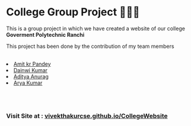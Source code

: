 <h1> College Group Project 👨‍🎓🔭 </h1>
<p>This is a group project in which we have created a website of our college <b>Goverment Polytechnic Ranchi </b></p>

<p>This project has been done by the contribution of my team members</p>
</br>
<li><a href="https://github.com/Amit-Kumar-Pandey-05"> Amit kr Pandey </a></li>
<li><a href="https://github.com/Dainwi"> Dainwi Kumar </a> </li>
<li><a href=""> Aditya Anurag </a> </li>
<li><a href="https://github.com/itsaryasharma"> Arya Kumar </a> </li>

<br></br>
<h3> Visit Site at : <a href="https://vivekthakurcse.github.io/CollegeWebsite/">vivekthakurcse.github.io/CollegeWebsite</a>
